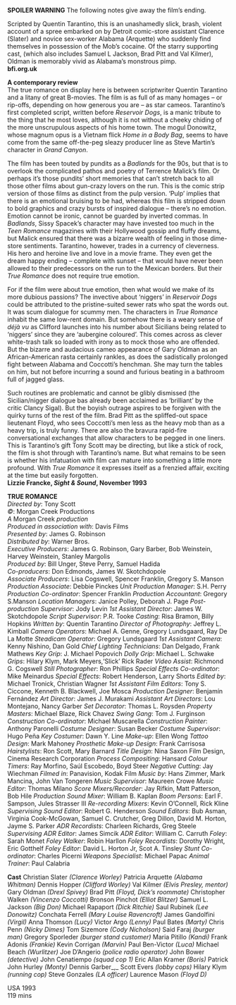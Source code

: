 

**SPOILER WARNING** The following notes give away the film’s ending.

Scripted by Quentin Tarantino, this is an unashamedly slick, brash, violent account of a spree embarked on by Detroit comic-store assistant Clarence (Slater) and novice sex-worker Alabama (Arquette) who suddenly find themselves in possession of the Mob’s cocaine. Of the starry supporting cast, (which also includes Samuel L Jackson, Brad Pitt and Val Kilmer), Oldman is memorably vivid as Alabama’s monstrous pimp.  
**bfi.org.uk**  

**A contemporary review**  
The true romance on display here is between scriptwriter Quentin Tarantino and a litany of great B-movies. The film is as full of as many homages – or rip-offs, depending on how generous you are – as star cameos. Tarantino’s first completed script, written before _Reservoir Dogs_, is a manic tribute to the thing that he most loves, although it is not without a cheeky chiding of the more unscrupulous aspects of his home town. The mogul Donowitz, whose magnum opus is a Vietnam flick _Home in a Body Bag_, seems to have come from the same off-the-peg sleazy producer line as Steve Martin’s character in _Grand Canyon_.

The film has been touted by pundits as a _Badlands_ for the 90s, but that is to overlook the complicated pathos and poetry of Terrence Malick’s film. Or perhaps it’s those pundits’ short memories that can’t stretch back to all those other films about gun-crazy lovers on the run. This is the comic strip version of those films as distinct from the pulp version. ‘Pulp’ implies that there is an emotional bruising to be had, whereas this film is stripped down to bold graphics and crazy bursts of inspired dialogue – there’s no emotion. Emotion cannot be ironic, cannot be guarded by inverted commas. In _Badlands_, Sissy Spacek’s character may have invested too much in the _Teen Romance_ magazines with their Hollywood gossip and fluffy dreams, but Malick ensured that there was a bizarre wealth of feeling in those dime-store sentiments. Tarantino, however, trades in a currency of cleverness. His hero and heroine live and love in a movie frame. They even get the dream happy ending – complete with sunset – that would have never been allowed to their predecessors on the run to the Mexican borders. But their _True Romance_ does not require true emotion.

For if the film were about true emotion, then what would we make of its more dubious passions? The invective about ‘niggers’ in _Reservoir Dogs_ could be attributed to the pristine-suited sewer rats who spat the words out. It was scum dialogue for scummy men. The characters in _True Romance_ inhabit the same low-rent domain. But somehow there is a weary sense of _déjà vu_ as Clifford launches into his number about Sicilians being related to ‘niggers’ since they are ‘aubergine coloured’. This comes across as clever white-trash talk so loaded with irony as to mock those who are offended. But the bizarre and audacious cameo appearance of Gary Oldman as an African-American rasta certainly rankles, as does the sadistically prolonged fight between Alabama and Coccotti’s henchman. She may turn the tables on him, but not before incurring a sound and furious beating in a bathroom full of jagged glass.

Such routines are problematic and cannot be glibly dismissed (the Sicilian/nigger dialogue bas already been acclaimed as ‘brilliant’ by the critic Clancy Sigal). But the boyish outrage aspires to be forgiven with the quirky turns of the rest of the film. Brad Pitt as the spliffed-out space lieutenant Floyd, who sees Coccotti’s men less as the heavy mob than as a heavy trip, is truly funny. There are also the bravura rapid-fire conversational exchanges that allow characters to be pegged in one liners. This is Tarantino’s gift Tony Scott may be directing, but like a stick of rock, the film is shot through with Tarantino’s name. But what remains to be seen is whether his infatuation with film can mature into something a little more profound. With _True Romance_ it expresses itself as a frenzied affair, exciting at the time but easily forgotten.  
**Lizzie Francke, _Sight & Sound_, November 1993**  

**TRUE ROMANCE**  
_Directed by_: Tony Scott  
_©_: Morgan Creek Productions  
_A_ Morgan Creek _production_  
_Produced in association with_: Davis Films  
_Presented by_: James G. Robinson  
_Distributed by_: Warner Bros.  
_Executive Producers_: James G. Robinson, Gary Barber, Bob Weinstein, Harvey Weinstein, Stanley Margolis  
_Produced by_: Bill Unger, Steve Perry, Samuel Hadida  
_Co-producers_: Don Edmonds, James W. Skotchdopole  
_Associate Producers_: Lisa Cogswell, Spencer Franklin, Gregory S. Manson
_Production Associate_: Debbie Pinckes
_Unit Production Manager_: S.H. Perry
_Production Co-ordinator_: Spencer Franklin
_Production Accountant_: Gregory S.Manson
_Location Managers_: Janice Polley, Deborah J. Page
_Post-production Supervisor_: Jody Levin
_1st Assistant Director_: James W. Skotchdopole
_Script Supervisor_: P.R. Tooke
_Casting_: Risa Bramon, Billy Hopkins
_Written by_: Quentin Tarantino
_Director of Photography_: Jeffrey L. Kimball
_Camera Operators_: Michael A. Genne,
Gregory Lundsgaard, Ray De La Motte
_Steadicam Operator_: Gregory Lundsgaard
_1st Assistant Camera_: Kenny Nishino, Dan Gold
_Chief Lighting Technicians_: Dan Delgado, Frank Mathews
_Key Grip_: J. Michael Popovich
_Dolly Grip_: Michael L. Schwake
_Grips_: Hilary Klym, Mark Meyers,‘Slick’ Rick Rader
_Video Assist_: Richmond G. Cogswell
_Still Photographer_: Ron Phillips
_Special Effects Co-ordinator_: Mike Meinardus
_Special Effects_: Robert Henderson, Larry Shorts
_Edited by_: Michael Tronick, Christian Wagner
_1st Assistant Film Editors_: Tony S. Ciccone, Kenneth B. Blackwell, Joe Mosca
_Production Designer_: Benjamín Fernández
_Art Director_: James J. Murakami
_Assistant Art Directors_: Lou Montejano, Nancy Garber
_Set Decorator_: Thomas L. Roysden
_Property Masters_: Michael Blaze, Rick Chavez
_Swing Gang_: Tom J. Furginson
_Construction Co-ordinator_: Michael Muscarella
_Construction Painter_: Anthony Paronelli
_Costume Designer_: Susan Becker
_Costume Supervisor_: Hugo Peña
_Key Costumer_: Dawn Y. Line
_Make-up_: Ellen Wong
_Tattoo Design_: Mark Mahoney
_Prosthetic Make-up Design_: Frank Carrisosa
_Hairstylists_: Ron Scott, Mary Barnard
_Title Design_: Nina Saxon Film Design, Cinema Research Corporation
_Process Compositing_: Hansard
_Colour Timers_: Ray Morfino, Saúl Escobedo, Boyd Steer
_Negative Cutting_: Jay Wiechman
_Filmed in_: Panavision, Kodak Film
_Music by_: Hans Zimmer, Mark Mancina, John Van Tongeren
_Music Supervisor_: Maureen Crowe
_Music Editor_: Thomas Milano
_Score Mixers/Recorder_: Jay Rifkin, Matt Patterson, Bob Hile
_Production Sound Mixer_: William B. Kaplan
_Boom Persons_: Earl F. Sampson, Jules Strasser III
_Re-recording Mixers_: Kevin O’Connell, Rick Kline
_Supervising Sound Editor_: Robert G. Henderson
_Sound Editors_: Bub Asman, Virginia Cook-McGowan, Samuel C. Crutcher, Greg Dillon, David M. Horton, Jayme S. Parker
_ADR Recordists_: Charleen Richards, Greg Steele
_Supervising ADR Editor_: James Simcik
_ADR Editor_: William C. Carruth
_Foley_: Sarah Monet
_Foley Walker_: Robin Harllon
_Foley Recordists_: Dorothy Wright, Eric Gotthelf
_Foley Editor_: David L. Horton Jr, Scot A. Tinsley
_Stunt Co-ordinator_: Charles Picerni
_Weapons Specialist_: Michael Papac
_Animal Trainer_: Paul Calabria

**Cast**
Christian Slater _(Clarence Worley)_
Patricia Arquette _(Alabama Whitman)_
Dennis Hopper _(Clifford Worley)_
Val Kilmer _(Elvis Presley, mentor)_
Gary Oldman _(Drexl Spivey)_
Brad Pitt _(Floyd, Dick’s roommate)_
Christopher Walken _(Vincenzo Coccotti)_
Bronson Pinchot _(Elliot Blitzer)_
Samuel L. Jackson _(Big Don)_
Michael Rapaport _(Dick Ritchie)_
Saul Rubinek _(Lee Donowitz)_
Conchata Ferrell _(Mary Louise Ravencroft)_
James Gandolfini _(Virgil)_
Anna Thomson _(Lucy)_
Victor Argo _(Lenny)_
Paul Bates _(Marty)_
Chris Penn _(Nicky Dimes)_
Tom Sizemore _(Cody Nicholson)_
Said Faraj _(burger man)_
Gregory Sporleder _(burger stand customer)_
Maria Pitillo _(Kandi)_
Frank Adonis _(Frankie)_
Kevin Corrigan _(Marvin)_
Paul Ben-Victor _(Luca)_
Michael Beach _(Wurlitzer)_
Joe D’Angerio _(police radio operator)_
John Bower _(detective)_
John Cenatiempo _(squad cop 1)_
Eric Allan Kramer _(Boris)_
Patrick John Hurley _(Monty)_
Dennis Garber_,_ Scott Evers _(lobby cops)_
Hilary Klym _(running cop)_
Steve Gonzales _(LA officer)_
Laurence Mason _(Floyd D)_

USA 1993  
119 mins  
<!--stackedit_data:
eyJoaXN0b3J5IjpbMjY3MDgwODcwXX0=
-->